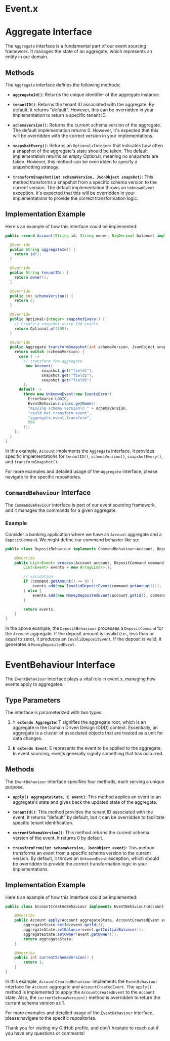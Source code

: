 # Event.x

# Aggregate Interface

The `Aggregate` interface is a fundamental part of our event sourcing framework. It manages the state of an aggregate, which represents an entity in our domain.

## Methods

The `Aggregate` interface defines the following methods:

- **`aggregateId()`**: Returns the unique identifier of the aggregate instance.

- **`tenantID()`**: Returns the tenant ID associated with the aggregate. By default, it returns "default". However, this can be overridden in your implementation to return a specific tenant ID.

- **`schemaVersion()`**: Returns the current schema version of the aggregate. The default implementation returns 0. However, it's expected that this will be overridden with the correct version in your implementations.

- **`snapshotEvery()`**: Returns an `Optional<Integer>` that indicates how often a snapshot of the aggregate's state should be taken. The default implementation returns an empty Optional, meaning no snapshots are taken. However, this method can be overridden to specify a snapshotting strategy.

- **`transformSnapshot(int schemaVersion, JsonObject snapshot)`**: This method transforms a snapshot from a specific schema version to the current version. The default implementation throws an `UnknownEvent` exception. It's expected that this will be overridden in your implementations to provide the correct transformation logic.

## Implementation Example

Here's an example of how this interface could be implemented:

```java
public record Account(String id, String owner, BigDecimal balance) implements Aggregate {

  @Override
  public String aggregateId() {
    return id();
  }

  @Override
  public String tenantID() {
    return owner();
  }

  @Override
  public int schemaVersion() {
    return 2;
  }

  @Override
  public Optional<Integer> snapshotEvery() {
    // Create a snapshot every 100 events
    return Optional.of(100);
  }

  @Override
  public Aggregate transformSnapshot(int schemaVersion, JsonObject snapshot) {
    return switch (schemaVersion) {
      case 1 ->
        // transform the aggregate
         new Account(
                snapshot.get("field1"),
                snapshot.get("field2"),
                snapshot.get("field3")
        );
      default ->
        throw new UnknownEvent(new EventxError(
          ErrorSource.LOGIC,
          EventBehaviour.class.getName(),
          "missing schema versionTo " + schemaVersion,
          "could not transform event",
          "aggregate.event.transform",
          500
        ));
    };
  }
}
```

In this example, `Account` implements the `Aggregate` interface. It provides specific implementations for `tenantID()`, `schemaVersion()`, `snapshotEvery()`, and `transformSnapshot()`.

For more examples and detailed usage of the `Aggregate` interface, please navigate to the specific repositories.


## `CommandBehaviour` Interface

The `CommandBehaviour` interface is part of our event sourcing framework, and it manages the commands for a given aggregate.

### Example

Consider a banking application where we have an `Account` aggregate and a `DepositCommand`. We might define our command behavior like so:

```java
public class DepositBehaviour implements CommandBehaviour<Account, DepositCommand> {

    @Override
    public List<Event> process(Account account, DepositCommand command) {
        List<Event> events = new ArrayList<>();

        // validation
        if (command.getAmount() <= 0) {
            events.add(new InvalidDepositEvent(command.getAmount()));
        } else {
            events.add(new MoneyDepositedEvent(account.getId(), command.getAmount()));
        }

        return events;
    }
}
```

In the above example, the `DepositBehaviour` processes a `DepositCommand` for the `Account` aggregate. If the deposit amount is invalid (i.e., less than or equal to zero), it produces an `InvalidDepositEvent`. If the deposit is valid, it generates a `MoneyDepositedEvent`.


# EventBehaviour Interface

The `EventBehaviour` interface plays a vital role in event.x, managing how events apply to aggregates.

## Type Parameters

The interface is parameterized with two types:

1. **`T extends Aggregate`**: T signifies the aggregate root, which is an aggregate in the Domain Driven Design (DDD) context. Essentially, an aggregate is a cluster of associated objects that are treated as a unit for data changes.

2. **`E extends Event`**: E represents the event to be applied to the aggregate. In event sourcing, events generally signify something that has occurred.

## Methods

The `EventBehaviour` interface specifies four methods, each serving a unique purpose.

- **`apply(T aggregateState, E event)`**: This method applies an event to an aggregate's state and gives back the updated state of the aggregate.

- **`tenantId()`**: This method provides the tenant ID associated with the event. It returns "default" by default, but it can be overridden to facilitate specific tenant identification.

- **`currentSchemaVersion()`**: This method returns the current schema version of the event. It returns 0 by default.

- **`transformFrom(int schemaVersion, JsonObject event)`**: This method transforms an event from a specific schema version to the current version. By default, it throws an `UnknownEvent` exception, which should be overridden to provide the correct transformation logic in your implementations.

## Implementation Example

Here's an example of how this interface could be implemented:

```java
public class AccountCreatedBehaviour implements EventBehaviour<Account, AccountCreatedEvent> {

    @Override
    public Account apply(Account aggregateState, AccountCreatedEvent event) {
        aggregateState.setId(event.getId());
        aggregateState.setBalance(event.getInitialBalance());
        aggregateState.setOwner(event.getOwner());
        return aggregateState;
    }

    @Override
    public int currentSchemaVersion() {
        return 1;
    }
}
```

In this example, `AccountCreatedBehaviour` implements the `EventBehaviour` interface for `Account` aggregate and `AccountCreatedEvent`. The `apply()` method is implemented to apply the `AccountCreatedEvent` to the `Account` state. Also, the `currentSchemaVersion()` method is overridden to return the current schema version as 1.

For more examples and detailed usage of the `EventBehaviour` interface, please navigate to the specific repositories.


Thank you for visiting my GitHub profile, and don't hesitate to reach out if you have any questions or comments!
